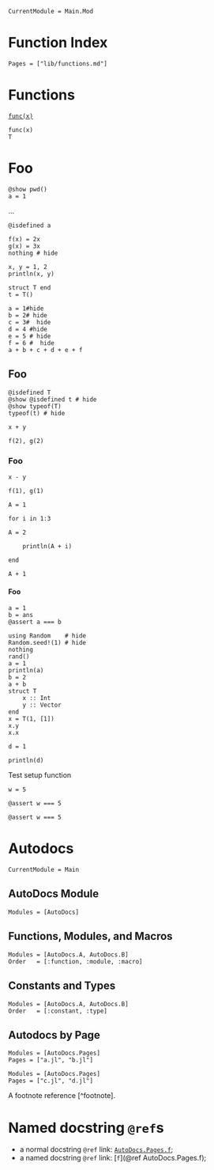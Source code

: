
```@meta
CurrentModule = Main.Mod
```

# Function Index

```@index
Pages = ["lib/functions.md"]
```

# Functions

[`func(x)`](@ref)

```@docs
func(x)
T
```

# Foo

```@example
@show pwd()
a = 1
```

...

```@example
@isdefined a
```

```@example 1
f(x) = 2x
g(x) = 3x
nothing # hide
```

```@example 2
x, y = 1, 2
println(x, y)
```

```@example 3
struct T end
t = T()
```

```@example hide-all-the-things
a = 1#hide
b = 2# hide
c = 3#  hide
d = 4 #hide
e = 5 # hide
f = 6 #  hide
a + b + c + d + e + f
```

## Foo

```@example 3
@isdefined T
@show @isdefined t # hide
@show typeof(T)
typeof(t) # hide
```

```@example 2
x + y
```

```@example 1
f(2), g(2)
```

### Foo

```@example 2
x - y
```

```@example 1
f(1), g(1)
```

```@example continued-code
A = 1
```
```@example continued-code; continued = true
for i in 1:3
```
```@example
A = 2
```
```@example continued-code; continued = true
    println(A + i)
```
```@example continued-code
end
```
```@example continued-code
A + 1
```

#### Foo

```@example
a = 1
b = ans
@assert a === b
```

```@repl
using Random    # hide
Random.seed!(1) # hide
nothing
rand()
a = 1
println(a)
b = 2
a + b
struct T
    x :: Int
    y :: Vector
end
x = T(1, [1])
x.y
x.x
```

```@repl 1
d = 1
```

```@repl 1
println(d)
```

Test setup function

```@setup testsetup
w = 5
```

```@example testsetup
@assert w === 5
```

```@repl testsetup
@assert w === 5
```

# Autodocs

```@meta
CurrentModule = Main
```

## AutoDocs Module

```@autodocs
Modules = [AutoDocs]
```

## Functions, Modules, and Macros

```@autodocs
Modules = [AutoDocs.A, AutoDocs.B]
Order   = [:function, :module, :macro]
```

## Constants and Types

```@autodocs
Modules = [AutoDocs.A, AutoDocs.B]
Order   = [:constant, :type]
```

## Autodocs by Page

```@autodocs
Modules = [AutoDocs.Pages]
Pages = ["a.jl", "b.jl"]
```

```@autodocs
Modules = [AutoDocs.Pages]
Pages = ["c.jl", "d.jl"]
```

A footnote reference [^footnote].

# Named docstring `@ref`s

  * a normal docstring `@ref` link: [`AutoDocs.Pages.f`](@ref);
  * a named docstring `@ref` link: [`f`](@ref AutoDocs.Pages.f);
